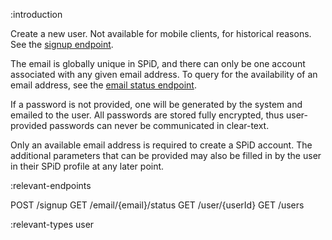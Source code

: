 :introduction

Create a new user. Not available for mobile clients, for historical reasons.
See the [signup endpoint](/endpoints/POST/signup/).

The email is globally unique in SPiD, and there can only be
one account associated with any given email address. To query for the
availability of an email address, see the
[email status endpoint](/endpoints/GET/email/{email}/status/).

If a password is not provided, one will be generated by the system and emailed
to the user. All passwords are stored fully encrypted, thus user-provided
passwords can never be communicated in clear-text.

Only an available email address is required to create a SPiD account. The
additional parameters that can be provided may also be filled in by the user in
their SPiD profile at any later point.

:relevant-endpoints

POST /signup
GET /email/{email}/status
GET /user/{userId}
GET /users

:relevant-types user
